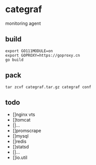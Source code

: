 # categraf

monitoring agent

## build

```shell
export GO111MODULE=on
export GOPROXY=https://goproxy.cn
go build
```

## pack

```shell
tar zcvf categraf.tar.gz categraf conf
```

## todo

- []nginx vts
- []tomcat
- []...
- []promscrape
- []mysql
- []redis
- []statsd
- []...
- []io.util